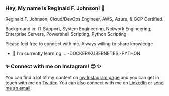 ### Hey, My name is Reginald F. Johnson! 👋

Reginald F. Johnson, Cloud/DevOps Engineer, AWS, Azure, & GCP Certified. 

Background in: IT Support, System Engineering, Network Engineering, Enterprise Servers, Powershell Scripting, Python Scripting

Please feel free to connect with me. Always willing to share knowledge 

- 🌱 I’m currently learning ...
      -DOCKER/KUBERNETES
      -PYTHON

### ✨ Connect with me on Instagram! 😊 ✨
You can find a lot of my content on [my Instagram page](https://www.instagram.com/officialreginaldfjohnson/) and you can get in touch with me on [Twitter](https://twitter.com/reggiejohnson86). You can also connect with me on [LinkedIn](http://linkedin.com/in/rjohnson46) or [send me an email](mailto:reginald.f.johnson@gmail.com).

<!--
**rjohnson46/rjohnson46** is a ✨ _special_ ✨ repository because its `README.md` (this file) appears on your GitHub profile.

Here are some ideas to get you started:

- 🔭 I’m currently working on ...
- 🌱 I’m currently learning ...
- 👯 I’m looking to collaborate on ...
- 🤔 I’m looking for help with ...
- 💬 Ask me about ...
- 📫 How to reach me: ...
- 😄 Pronouns: ...
- ⚡ Fun fact: ...
-->
